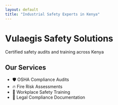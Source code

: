 ```yaml
---
layout: default
title: "Industrial Safety Experts in Kenya"
---
```


<div class="text-center">
  <h1>Vulaegis Safety Solutions</h1>
  <p class="lead">Certified safety audits and training across Kenya</p>
  
  <div class="services">
    <h2>Our Services</h2>
    <ul>
      <li>🛡️ OSHA Compliance Audits</li>
      <li>🔥 Fire Risk Assessments</li>
      <li>👷 Workplace Safety Training</li>
      <li>📝 Legal Compliance Documentation</li>
    </ul>
  </div>
</div>
